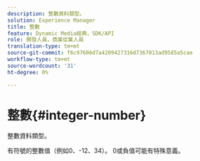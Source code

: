 ```yaml
---
description: 整數資料類型。
solution: Experience Manager
title: 整數
feature: Dynamic Media經典，SDK/API
role: 開發人員，商業從業人員
translation-type: tm+mt
source-git-commit: f6c97606d7a4209427316d7367013ad9585a5cae
workflow-type: tm+mt
source-wordcount: '31'
ht-degree: 0%

---
```



# 整數{#integer-number}

整數資料類型。

有符號的整數值（例如0、-12、34）。 0或負值可能有特殊意義。
